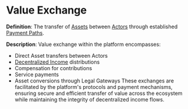 # Value Exchange

**Definition**: The transfer of [Assets](asset.md) between [Actors](actor.md)
through established [Payment Paths](payment-path.md).

**Description**: Value exchange within the platform encompasses:

- Direct Asset transfers between Actors
- [Decentralized Income](decentralized-income.md) distributions
- Compensation for contributions
- Service payments
- Asset conversions through Legal Gateways These exchanges are facilitated by
  the platform's protocols and payment mechanisms, ensuring secure and efficient
  transfer of value across the ecosystem while maintaining the integrity of
  decentralized income flows.
